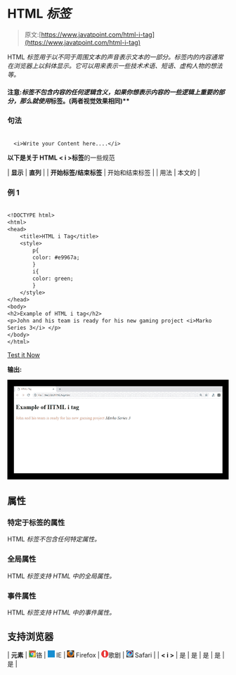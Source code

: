 # HTML *标签*

> 原文:[https://www.javatpoint.com/html-i-tag](https://www.javatpoint.com/html-i-tag)

HTML *标签用于以不同于周围文本的声音表示文本的一部分。*标签内的内容通常在浏览器上以斜体显示。它可以用来表示一些技术术语、短语、虚构人物的想法等。**

#### 注意:*标签不包含内容的任何逻辑含义，如果你想表示内容的一些逻辑上重要的部分，那么就使用*标签。(两者视觉效果相同)**

### 句法

```

  <i>Write your Content here....</i>

```

**以下是关于 HTML < i >标签**的一些规范

| **显示** | **直列** |
| **开始标签/结束标签** | 开始和结束标签 |
| 用法 | 本文的 |

### 例 1

```

<!DOCTYPE html>
<html>
<head>
	<title>HTML i Tag</title>
	<style>
		p{
		color: #e9967a; 
		}
		i{
		color: green;
		}
	</style>
</head>
<body>
<h2>Example of HTML i tag</h2>
<p>John and his team is ready for his new gaming project <i>Marko Series 3</i> </p> 
</body>
</html>

```

[Test it Now](https://www.javatpoint.com/oprweb/test.jsp?filename=htmlitag)

**输出:**

![HTML I tag](img/f29d8338ea0f3674c0200fa19ee4c4f4.png)

## 属性

### 特定于标签的属性

HTML *标签不包含任何特定属性。*

### 全局属性

HTML *标签支持 HTML 中的全局属性。*

### 事件属性

HTML *标签支持 HTML 中的事件属性。*

## 支持浏览器

| **元素** | ![chrome browser](img/4fbdc93dc2016c5049ed108e7318df19.png)铬 | ![ie browser](img/83dd23df1fe8373fd5bf054b2c1dd88b.png) IE | ![firefox browser](img/4f001fff393888a8a807ed29b28145d1.png) Firefox | ![opera browser](img/6cad4a592cc69a052056a0577b4aac65.png)歌剧 | ![safari browser](img/a0f6a9711a92203c5dc5c127fe9c9fca.png) Safari |
| **< i >** | 是 | 是 | 是 | 是 | 是 |